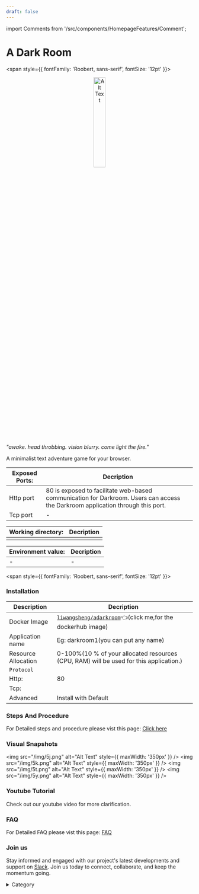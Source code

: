 ```yaml
---
draft: false
---
```

import Comments from '/src/components/HomepageFeatures/Comment';





# A Dark Room
<span style={{ fontFamily: 'Roobert, sans-serif', fontSize: '12pt' }}>

<p align="center">
  <img src="/img/f3g.png" alt="Alt Text" width="25%"/>
</p> 


*"awake. head throbbing. vision blurry. come light the fire."*

A minimalist text adventure game for your browser.




|  **Exposed Ports:**    | Decription                                                                                                               | 
| --------------------- | ------                                                                                                                   | 
| Http port          |       80 is exposed to facilitate web-based communication for Darkroom. Users can access the Darkroom application through this port.                              |
| Tcp port      |              -                                                                     | 

|  **Working directory:** | Decription                                                                                                               | 
| --------------------- | ------                                                                                                                   | 
|                                  | |



|   **Environment value:**          | Decription                                                                                                               | 
| --------------------- | ------                                                                                                                   | 
|-       |  -                              |


</span>


<span style={{ fontFamily: 'Roobert, sans-serif', fontSize: '12pt' }}>

### Installation


|  Description          | Decription                                                                                                               | 
| --------------------- | ------                                                                                                                   | 
| Docker Image          |  [`liwangsheng/adarkroom`](https://hub.docker.com/r/liwangsheng/adarkroom)👈(click me,for the dockerhub image)                                   |
| Application name      |  Eg: darkroom1(you can put any name)                                                                                        | 
| Resource Allocation   |  0-100%(10 % of your allocated resources (CPU, RAM) will be used for this application.)                                  | 
| `Protocol`            |                                                                                                                          | 
|  Http:                | 80                                                                                                                       |
|  Tcp:                 |                                                                                                                          | 
|    Advanced           |    Install with Default                                                                                                  |

                                                                        


### Steps And Procedure

For Detailed steps and procedure please vist this page: [Click here](https://techscaleinfinite.github.io/introduction/cloud-float/Steps%20and%20procedure)




### Visual Snapshots

<img src="/img/5j.png" alt="Alt Text" style={{ maxWidth: '350px' }} /> <img src="/img/5k.png" alt="Alt Text" style={{ maxWidth: '350px' }} /> <img src="/img/5t.png" alt="Alt Text" style={{ maxWidth: '350px' }} /> <img src="/img/5y.png" alt="Alt Text" style={{ maxWidth: '350px' }} />






### Youtube Tutorial&#x20;

Check out our youtube video for more clarification.



### FAQ

For Detailed FAQ please vist this page: [FAQ](https://techscaleinfinite.github.io/FAQ)

### Join us

Stay informed and engaged with our project's latest developments and support on [Slack](https://app.slack.com/client/T04QS32JX6E/C04QKEWE146). Join us today to connect, collaborate, and keep the momentum going.

<details>

<summary>Category</summary>

Kubernetes, cloud computing, DevOps, cloud services, hosting platform, container orchestration, cloud infrastructure, cloud deployment, cloud management, cloud technology, cloud solutions , media, entertainment

</details>

</span>

<Comments />
